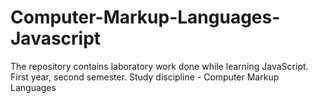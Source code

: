 # Computer-Markup-Languages-Javascript
The repository contains laboratory work done while learning JavaScript. First year, second semester. Study discipline - Computer Markup Languages
